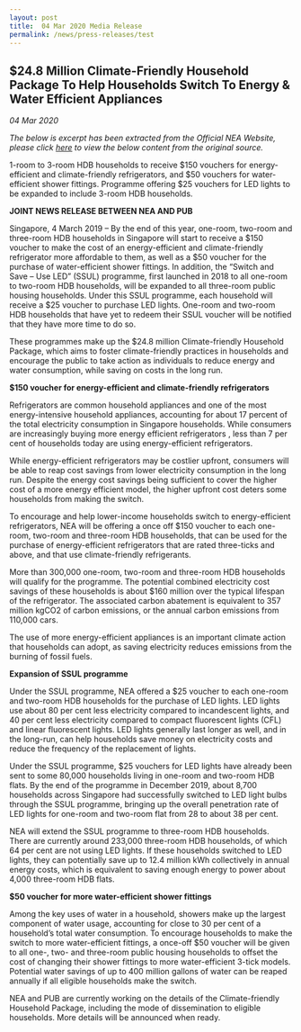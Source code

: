 ```yaml
---
layout: post
title:  04 Mar 2020 Media Release 
permalink: /news/press-releases/test
---
```

## $24.8 Million Climate-Friendly Household Package To Help Households Switch To Energy & Water Efficient Appliances
*04 Mar 2020*

*The below is excerpt has been extracted from the Official NEA Website, please click [here](https://www.nea.gov.sg/media/news/news/index/climate-friendly-household-package-to-help-households) to view the below content from the original source.*

1-room to 3-room HDB households to receive $150 vouchers for energy-efficient and climate-friendly refrigerators, and $50 vouchers for water-efficient shower fittings. Programme offering $25 vouchers for LED lights to be expanded to include 3-room HDB households.

**JOINT NEWS RELEASE BETWEEN NEA AND PUB**

Singapore, 4 March 2019 – By the end of this year, one-room, two-room and three-room HDB households in Singapore will start to receive a $150 voucher to make the cost of an energy-efficient and climate-friendly refrigerator more affordable to them, as well as a $50 voucher for the purchase of water-efficient shower fittings. In addition, the “Switch and Save – Use LED” (SSUL) programme, first launched in 2018 to all one-room to two-room HDB households, will be expanded to all three-room public housing households. Under this SSUL programme, each household will receive a $25 voucher to purchase LED lights. One-room and two-room HDB households that have yet to redeem their SSUL voucher will be notified that they have more time to do so.

These programmes make up the $24.8 million Climate-friendly Household Package, which aims to foster climate-friendly practices in households and encourage the public to take action as individuals to reduce energy and water consumption, while saving on costs in the long run.

**$150 voucher for energy-efficient and climate-friendly refrigerators**

Refrigerators are common household appliances and one of the most energy-intensive household appliances, accounting for about 17 percent of the total electricity consumption  in Singapore households. While consumers are increasingly buying more energy efficient refrigerators , less than 7 per cent of households today are using energy-efficient refrigerators.   

While energy-efficient refrigerators may be costlier upfront, consumers will be able to reap cost savings from lower electricity consumption in the long run. Despite the energy cost savings being sufficient to cover the higher cost of a more energy efficient model, the higher upfront cost deters some households from making the switch. 

To encourage and help lower-income households switch to energy-efficient refrigerators, NEA will be offering a once off $150 voucher to each one-room, two-room and three-room HDB households, that can be used for the purchase of energy-efficient refrigerators that are rated three-ticks and above, and that use climate-friendly refrigerants. 

More than 300,000 one-room, two-room and three-room HDB households will qualify for the programme.  The potential combined electricity cost savings of these households is about $160 million over the typical lifespan of the refrigerator. The associated carbon abatement is equivalent to 357 million kgCO2 of carbon emissions, or the annual carbon emissions from 110,000 cars. 

The use of more energy-efficient appliances is an important climate action that households can adopt, as saving electricity reduces emissions from the burning of fossil fuels.

**Expansion of SSUL programme**

Under the SSUL programme, NEA offered a $25 voucher to each one-room and two-room HDB households for the purchase of LED lights. LED lights use about 80 per cent less electricity compared to incandescent lights, and 40 per cent less electricity compared to compact fluorescent lights (CFL) and linear fluorescent lights. LED lights generally last longer as well, and in the long-run, can help households save money on electricity costs and reduce the frequency of the replacement of lights.

Under the SSUL programme, $25 vouchers for LED lights have already been sent to some 80,000 households living in one-room and two-room HDB flats. By the end of the programme in December 2019, about 8,700 households across Singapore had successfully switched to LED light bulbs through the SSUL programme, bringing up the overall penetration rate of LED lights for one-room and two-room flat from 28 to about 38 per cent.

NEA will extend the SSUL programme to three-room HDB households. There are currently around 233,000 three-room HDB households, of which 64 per cent are not using LED lights. If these households switched to LED lights, they can potentially save up to 12.4 million kWh collectively in annual energy costs, which is equivalent to saving enough energy to power about 4,000 three-room HDB flats.

**$50 voucher for more water-efficient shower fittings**

Among the key uses of water in a household, showers make up the largest component of water usage, accounting for close to 30 per cent of a household’s total water consumption. To encourage households to make the switch to more water-efficient fittings, a once-off $50 voucher will be given to all one-, two- and three-room public housing households to offset the cost of changing their shower fittings to more water-efficient 3-tick models. Potential water savings of up to 400 million gallons of water can be reaped annually if all eligible households make the switch. 

NEA and PUB are currently working on the details of the Climate-friendly Household Package, including the mode of dissemination to eligible households. More details will be announced when ready.

